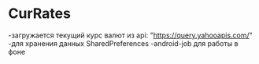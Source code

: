 # CurRates
-загружается текущий курс валют из api: "https://query.yahooapis.com/"
-для хранения данных SharedPreferences
-android-job для работы в фоне

